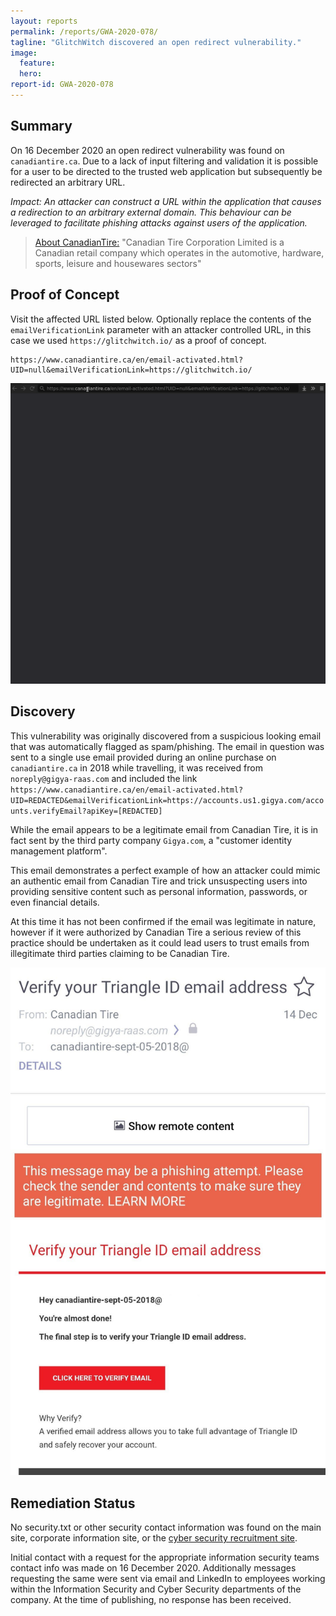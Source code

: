 ```yaml
---
layout: reports
permalink: /reports/GWA-2020-078/
tagline: "GlitchWitch discovered an open redirect vulnerability."
image:
  feature:
  hero:
report-id: GWA-2020-078
---
```


## Summary
On 16 December 2020 an open redirect vulnerability was found on `canadiantire.ca`. Due to a lack of input filtering and validation it is possible for a user to be directed to the trusted web application but subsequently be redirected an arbitrary URL.

*Impact:​ An attacker can construct a URL within the application that causes a redirection to an arbitrary external domain. This behaviour can be leveraged to facilitate phishing attacks against users of the application.*

>[About CanadianTire:](https://corp.canadiantire.ca/English/about-us/default.aspx) "Canadian Tire Corporation Limited is a Canadian retail company which operates in the automotive, hardware, sports, leisure and housewares sectors"


## Proof of Concept

Visit the affected URL listed below. Optionally replace the contents of the `emailVerificationLink` parameter with an attacker controlled URL, in this case we used `https://glitchwitch.io/` as a proof of concept.

```
https://www.canadiantire.ca/en/email-activated.html?UID=null&emailVerificationLink=https://glitchwitch.io/
```

![PoC GIF](/assets/img/sections/reports/2020/078/GWA-2020-078-poc.gif)


## Discovery

This vulnerability was originally discovered from a suspicious looking email that was automatically flagged as spam/phishing. The email in question was sent to a single use email provided during an online purchase on `canadiantire.ca` in 2018 while travelling, it was received from `noreply@gigya-raas.com` and included the link `https://www.canadiantire.ca/en/email-activated.html?UID=REDACTED&emailVerificationLink=https://accounts.us1.gigya.com/accounts.verifyEmail?apiKey=[REDACTED]`

While the email appears to be a legitimate email from Canadian Tire, it is in fact sent by the third party company `Gigya.com`, a "customer identity management platform".

This email demonstrates a perfect example of how an attacker could mimic an authentic email from Canadian Tire and trick unsuspecting users into providing sensitive content such as personal information, passwords, or even financial details.

At this time it has not been confirmed if the email was legitimate in nature, however if it were authorized by Canadian Tire a serious review of this practice should be undertaken as it could lead users to trust emails from illegitimate third parties claiming to be Canadian Tire.

![Email](/assets/img/sections/reports/2020/078/email.jpg)

## Remediation Status
No security.txt or other security contact information was found on the main site, corporate information site, or the [cyber security recruitment site](https://ctc-corp.github.io/canadiantirecybersecurity/).

Initial contact with a request for the appropriate information security teams contact info was made on 16 December 2020. Additionally messages requesting the same were sent via email and LinkedIn to employees working within the Information Security and Cyber Security departments of the company. At the time of publishing, no response has been received.
